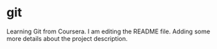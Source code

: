 # git
Learning Git from Coursera.
I am editing the README file. Adding some more details about the project description.

